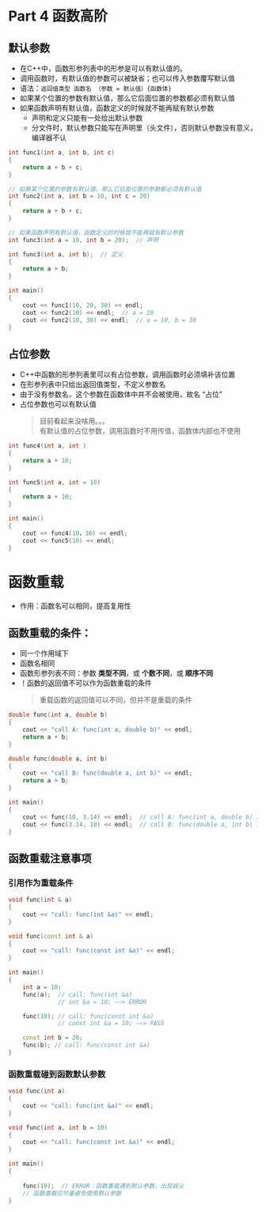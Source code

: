 # Part 4 函数高阶

## 默认参数
- 在C++中，函数形参列表中的形参是可以有默认值的。
- 调用函数时，有默认值的参数可以被缺省；也可以传入参数覆写默认值
- 语法：`返回值类型 函数名 （参数 = 默认值）{函数体}`
- 如果某个位置的参数有默认值，那么它后面位置的参数都必须有默认值
- 如果函数声明有默认值，函数定义的时候就不能再赋有默认参数
    - 声明和定义只能有一处给出默认参数
    - 分文件时，默认参数只能写在声明里（头文件），否则默认参数没有意义，编译器不认

```cpp
int func1(int a, int b, int c)
{
    return a + b + c;
}

// 如果某个位置的参数有默认值，那么它后面位置的参数都必须有默认值
int func2(int a, int b = 10, int c = 20)
{
    return a + b + c;
}

// 如果函数声明有默认值，函数定义的时候就不能再赋有默认参数
int func3(int a = 10, int b = 20);  // 声明

int func3(int a, int b);  // 定义
{
    return a + b;
}

int main()
{
    cout << func1(10, 20, 30) << endl;
    cout << func2(10) << endl;  // a = 10
    cout << func2(10, 30) << endl;  // a = 10, b = 30
}
```

## 占位参数
- C++中函数的形参列表里可以有占位参数，调用函数时必须填补该位置
- 在形参列表中只给出返回值类型，不定义参数名
- 由于没有参数名，这个参数在函数体中并不会被使用，故名 “占位”
- 占位参数也可以有默认值
  > 目前看起来没啥用。。。  
  > 有默认值的占位参数，调用函数时不用传值，函数体内部也不使用

```cpp
int func4(int a, int )
{
    return a + 10;
}

int func5(int a, int = 10)
{
    return a + 10;
}

int main()
{
    cout << func4(10，10) << endl;
    cout << func5(10) << endl;
}
```

# 函数重载
- 作用：函数名可以相同，提高复用性
## 函数重载的条件：
- 同一个作用域下
- 函数名相同
- 函数形参列表不同：参数 **类型不同**，或 **个数不同**，或 **顺序不同**
- ！函数的返回值不可以作为函数重载的条件
    > 重载函数的返回值可以不同，但并不是重载的条件
  
```cpp
double func(int a, double b)
{
    cout << "call A: func(int a, double b)" << endl;
    return a + b;
}

double func(double a, int b)
{
    cout << "call B: func(double a, int b)" << endl;
    return a + b;
}

int main()
{
    cout << func(10, 3.14) << endl;  // call A: func(int a, double b) 13.14
    cout << func(3.14, 10) << endl;  // call B: func(double a, int b) 13.14
}
```

## 函数重载注意事项

### **引用作为重载条件**

```cpp
void func(int & a)
{
    cout << "call: func(int &a)" << endl;
}

void func(const int & a)
{
    cout << "call: func(const int &a)" << endl;
}

int main()
{
    int a = 10;
    func(a);  // call: func(int &a)
              // int &a = 10; ——> ERROR

    func(10); // call: func(const int &a)
              // const int &a = 10; ——> PASS

    const int b = 20;
    func(b); // call: func(const int &a)
}
```

### **函数重载碰到函数默认参数**

```cpp
void func(int a)
{
    cout << "call: func(int &a)" << endl;
}

void func(int a, int b = 10)
{
    cout << "call: func(const int &a)" << endl;
}

int main()
{
    
    func(10);  // ERROR：函数重载遇到默认参数，出现歧义
    // 函数重载应尽量避免使用默认参数
}
```